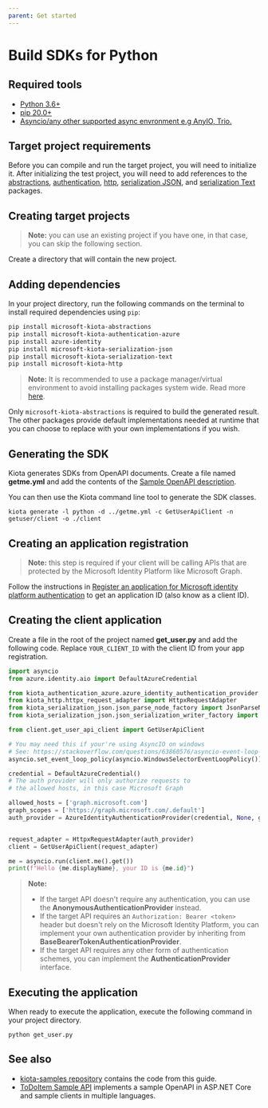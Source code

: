 ```yaml
---
parent: Get started
---
```


# Build SDKs for Python

## Required tools

- [Python 3.6+](https://www.python.org/)
- [pip 20.0+](https://pip.pypa.io/en/stable/)
- [Asyncio/any other supported async envronment e.g AnyIO, Trio.](https://docs.python.org/3/library/asyncio.html)

## Target project requirements

Before you can compile and run the target project, you will need to initialize it. After initializing the test project, you will need to add references to the [abstractions](https://github.com/microsoft/kiota-abstractions-python), [authentication](https://github.com/microsoft/kiota-authentication-azure-python), [http](https://github.com/microsoft/kiota-http-python), [serialization JSON](https://github.com/microsoft/kiota-serialization-json-python), and [serialization Text](https://github.com/microsoft/kiota-serialization-text-python) packages.

## Creating target projects

> **Note:** you can use an existing project if you have one, in that case, you can skip the following section.

Create a directory that will contain the new project.

## Adding dependencies

In your project directory, run the following commands on the terminal to install required dependencies
using `pip`:

```bash
pip install microsoft-kiota-abstractions
pip install microsoft-kiota-authentication-azure
pip install azure-identity
pip install microsoft-kiota-serialization-json
pip install microsoft-kiota-serialization-text
pip install microsoft-kiota-http
```

> **Note:** It is recommended to use a package manager/virtual environment to avoid installing packages
system wide. Read more [here](https://packaging.python.org/en/latest/).

Only `microsoft-kiota-abstractions` is required to build the generated result. The other packages provide default implementations needed at runtime that you can choose to replace with your own implementations if you wish.

## Generating the SDK

Kiota generates SDKs from OpenAPI documents. Create a file named **getme.yml** and add the contents of the [Sample OpenAPI description](reference-openapi.md).

You can then use the Kiota command line tool to generate the SDK classes.

```shell
kiota generate -l python -d ../getme.yml -c GetUserApiClient -n getuser/client -o ./client
```

## Creating an application registration

> **Note:** this step is required if your client will be calling APIs that are protected by the Microsoft Identity Platform like Microsoft Graph.

Follow the instructions in [Register an application for Microsoft identity platform authentication](register-app.md) to get an application ID (also know as a client ID).

## Creating the client application

Create a file in the root of the project named **get_user.py** and add the following code. Replace `YOUR_CLIENT_ID` with the client ID from your app registration.

```py
import asyncio
from azure.identity.aio import DefaultAzureCredential

from kiota_authentication_azure.azure_identity_authentication_provider import AzureIdentityAuthenticationProvider
from kiota_http.httpx_request_adapter import HttpxRequestAdapter
from kiota_serialization_json.json_parse_node_factory import JsonParseNodeFactory
from kiota_serialization_json.json_serialization_writer_factory import JsonSerializationWriterFactory

from client.get_user_api_client import GetUserApiClient

# You may need this if your're using AsyncIO on windows
# See: https://stackoverflow.com/questions/63860576/asyncio-event-loop-is-closed-when-using-asyncio-run
asyncio.set_event_loop_policy(asyncio.WindowsSelectorEventLoopPolicy())

credential = DefaultAzureCredential()
# The auth provider will only authorize requests to
# the allowed hosts, in this case Microsoft Graph

allowed_hosts = ['graph.microsoft.com']
graph_scopes = ['https://graph.microsoft.com/.default']
auth_provider = AzureIdentityAuthenticationProvider(credential, None, graph_scopes, allowed_hosts)


request_adapter = HttpxRequestAdapter(auth_provider)
client = GetUserApiClient(request_adapter)

me = asyncio.run(client.me().get())
print(f"Hello {me.displayName}, your ID is {me.id}")
```

> **Note:**
>
> - If the target API doesn't require any authentication, you can use the **AnonymousAuthenticationProvider** instead.
> - If the target API requires an `Authorization: Bearer <token>` header but doesn't rely on the Microsoft Identity Platform, you can implement your own authentication provider by inheriting from **BaseBearerTokenAuthenticationProvider**.
> - If the target API requires any other form of authentication schemes, you can implement the **AuthenticationProvider** interface.

## Executing the application

When ready to execute the application, execute the following command in your project directory.

```shell
python get_user.py
```

## See also

- [kiota-samples repository](https://github.com/microsoft/kiota-samples/tree/main/get-started/python) contains the code from this guide.
- [ToDoItem Sample API](https://github.com/microsoft/kiota-samples/tree/main/sample-api) implements a sample OpenAPI in ASP.NET Core and sample clients in multiple languages.
